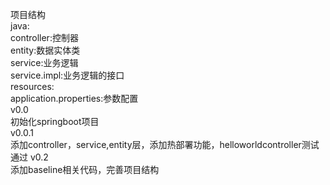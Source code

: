 项目结构  
java:  
controller:控制器  
entity:数据实体类  
service:业务逻辑  
service.impl:业务逻辑的接口  
resources:  
application.properties:参数配置  
v0.0  
初始化springboot项目  
v0.0.1  
添加controller，service,entity层，添加热部署功能，helloworldcontroller测试通过
v0.2  
添加baseline相关代码，完善项目结构